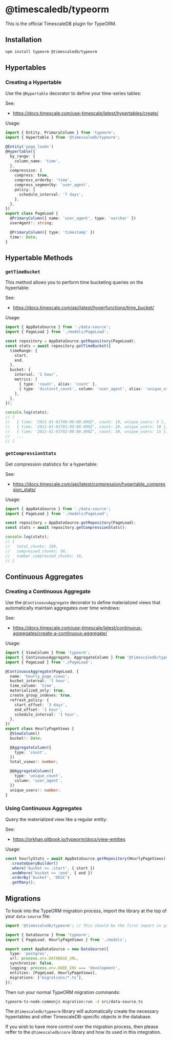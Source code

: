 # @timescaledb/typeorm

This is the official TimescaleDB plugin for TypeORM.

## Installation

```bash
npm install typeorm @timescaledb/typeorm
```

## Hypertables

### Creating a Hypertable

Use the `@Hypertable` decorator to define your time-series tables:

See:

- https://docs.timescale.com/use-timescale/latest/hypertables/create/

Usage:

```typescript
import { Entity, PrimaryColumn } from 'typeorm';
import { Hypertable } from '@timescaledb/typeorm';

@Entity('page_loads')
@Hypertable({
  by_range: {
    column_name: 'time',
  },
  compression: {
    compress: true,
    compress_orderby: 'time',
    compress_segmentby: 'user_agent',
    policy: {
      schedule_interval: '7 days',
    },
  },
})
export class PageLoad {
  @PrimaryColumn({ name: 'user_agent', type: 'varchar' })
  userAgent!: string;

  @PrimaryColumn({ type: 'timestamp' })
  time!: Date;
}
```

## Hypertable Methods

### `getTimeBucket`

This method allows you to perform time bucketing queries on the hypertable:

See:

- https://docs.timescale.com/api/latest/hyperfunctions/time_bucket/

Usage:

```typescript
import { AppDataSource } from './data-source';
import { PageLoad } from './models/PageLoad';

const repository = AppDataSource.getRepository(PageLoad);
const stats = await repository.getTimeBucket({
  timeRange: {
    start,
    end,
  },
  bucket: {
    interval: '1 hour',
    metrics: [
      { type: 'count', alias: 'count' },
      { type: 'distinct_count', column: 'user_agent', alias: 'unique_users' },
    ],
  },
});

console.log(stats);
// [
//   { time: '2021-01-01T00:00:00.000Z', count: 10, unique_users: 5 },
//   { time: '2021-01-01T01:00:00.000Z', count: 20, unique_users: 10 },
//   { time: '2021-01-01T02:00:00.000Z', count: 30, unique_users: 15 },
//   ...
// ]
```

### `getCompressionStats`

Get compression statistics for a hypertable:

See:

- https://docs.timescale.com/api/latest/compression/hypertable_compression_stats/

Usage:

```typescript
import { AppDataSource } from './data-source';
import { PageLoad } from './models/PageLoad';

const repository = AppDataSource.getRepository(PageLoad);
const stats = await repository.getCompressionStats();

console.log(stats);
// {
//   total_chunks: 100,
//   compressed_chunks: 50,
//   number_compressed_chunks: 10,
// }
```

## Continuous Aggregates

### Creating a Continuous Aggregate

Use the `@ContinuousAggregate` decorator to define materialized views that automatically maintain aggregates over time windows:

See:

- https://docs.timescale.com/use-timescale/latest/continuous-aggregates/create-a-continuous-aggregate/

Usage:

```ts
import { ViewColumn } from 'typeorm';
import { ContinuousAggregate, AggregateColumn } from '@timescaledb/typeorm';
import { PageLoad } from './PageLoad';

@ContinuousAggregate(PageLoad, {
  name: 'hourly_page_views',
  bucket_interval: '1 hour',
  time_column: 'time',
  materialized_only: true,
  create_group_indexes: true,
  refresh_policy: {
    start_offset: '3 days',
    end_offset: '1 hour',
    schedule_interval: '1 hour',
  },
})
export class HourlyPageViews {
  @ViewColumn()
  bucket!: Date;

  @AggregateColumn({
    type: 'count',
  })
  total_views!: number;

  @@AggregateColumn({
    type: 'unique_count',
    column: 'user_agent',
  })
  unique_users!: number;
}
```

### Using Continuous Aggregates

Query the materialized view like a regular entity:

See:

- https://orkhan.gitbook.io/typeorm/docs/view-entities

Usage:

```ts
const hourlyStats = await AppDataSource.getRepository(HourlyPageViews)
  .createQueryBuilder()
  .where('bucket >= :start', { start })
  .andWhere('bucket <= :end', { end })
  .orderBy('bucket', 'DESC')
  .getMany();
```

## Migrations

To hook into the TypeORM migration process, import the library at the top of your `data-source` file:

```typescript
import '@timescaledb/typeorm'; // This should be the first import in your file

import { DataSource } from 'typeorm';
import { PageLoad, HourlyPageViews } from './models';

export const AppDataSource = new DataSource({
  type: 'postgres',
  url: process.env.DATABASE_URL,
  synchronize: false,
  logging: process.env.NODE_ENV === 'development',
  entities: [PageLoad, HourlyPageViews],
  migrations: ['migrations/*.ts'],
});
```

Then run your normal TypeORM migration commands:

```bash
typeorm-ts-node-commonjs migration:run -d src/data-source.ts
```

The `@timescaledb/typeorm` library will automatically create the necessary hypertables and other TimescaleDB-specific objects in the database.

If you wish to have more control over the migration process, then please reffer to the `@timescaledb/core` library and how its used in this integration.
